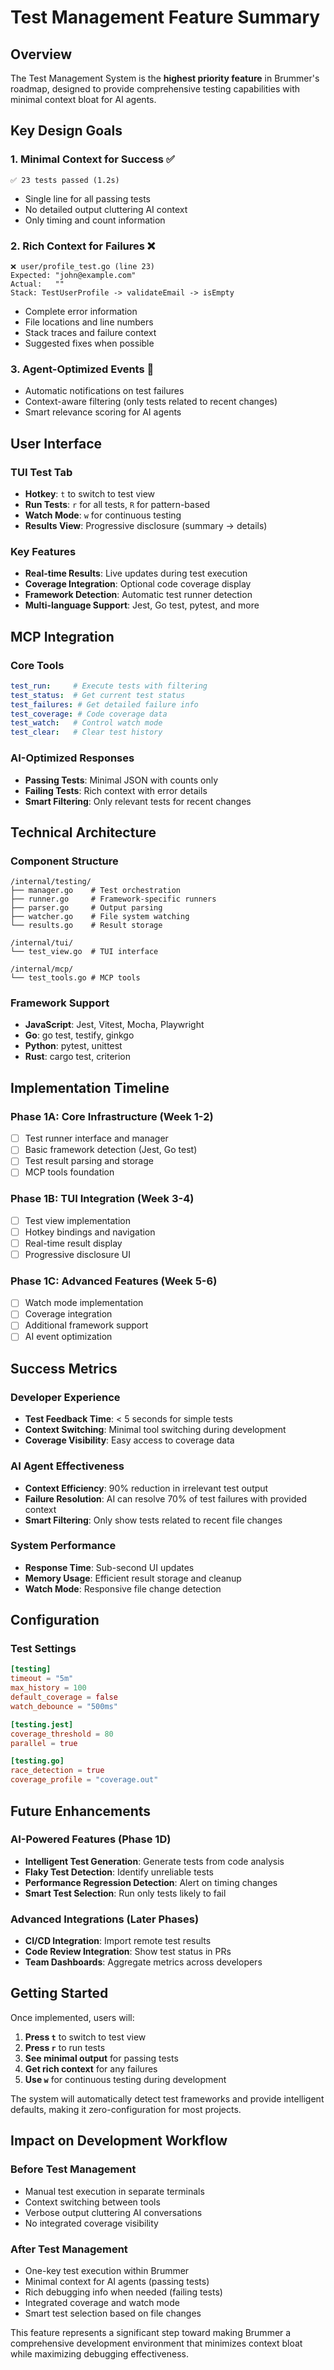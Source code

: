# Test Management Feature Summary

## Overview

The Test Management System is the **highest priority feature** in Brummer's roadmap, designed to provide comprehensive testing capabilities with minimal context bloat for AI agents.

## Key Design Goals

### 1. Minimal Context for Success ✅
```
✅ 23 tests passed (1.2s)
```
- Single line for all passing tests
- No detailed output cluttering AI context
- Only timing and count information

### 2. Rich Context for Failures ❌
```
❌ user/profile_test.go (line 23)
Expected: "john@example.com"
Actual:   ""
Stack: TestUserProfile -> validateEmail -> isEmpty
```
- Complete error information
- File locations and line numbers
- Stack traces and failure context
- Suggested fixes when possible

### 3. Agent-Optimized Events 🤖
- Automatic notifications on test failures
- Context-aware filtering (only tests related to recent changes)
- Smart relevance scoring for AI agents

## User Interface

### TUI Test Tab
- **Hotkey**: `t` to switch to test view
- **Run Tests**: `r` for all tests, `R` for pattern-based
- **Watch Mode**: `w` for continuous testing
- **Results View**: Progressive disclosure (summary → details)

### Key Features
- **Real-time Results**: Live updates during test execution
- **Coverage Integration**: Optional code coverage display
- **Framework Detection**: Automatic test runner detection
- **Multi-language Support**: Jest, Go test, pytest, and more

## MCP Integration

### Core Tools
```yaml
test_run:     # Execute tests with filtering
test_status:  # Get current test status
test_failures: # Get detailed failure info
test_coverage: # Code coverage data
test_watch:   # Control watch mode
test_clear:   # Clear test history
```

### AI-Optimized Responses
- **Passing Tests**: Minimal JSON with counts only
- **Failing Tests**: Rich context with error details
- **Smart Filtering**: Only relevant tests for recent changes

## Technical Architecture

### Component Structure
```
/internal/testing/
├── manager.go    # Test orchestration
├── runner.go     # Framework-specific runners
├── parser.go     # Output parsing
├── watcher.go    # File system watching
└── results.go    # Result storage

/internal/tui/
└── test_view.go  # TUI interface

/internal/mcp/
└── test_tools.go # MCP tools
```

### Framework Support
- **JavaScript**: Jest, Vitest, Mocha, Playwright
- **Go**: go test, testify, ginkgo
- **Python**: pytest, unittest
- **Rust**: cargo test, criterion

## Implementation Timeline

### Phase 1A: Core Infrastructure (Week 1-2)
- [ ] Test runner interface and manager
- [ ] Basic framework detection (Jest, Go test)
- [ ] Test result parsing and storage
- [ ] MCP tools foundation

### Phase 1B: TUI Integration (Week 3-4)
- [ ] Test view implementation
- [ ] Hotkey bindings and navigation
- [ ] Real-time result display
- [ ] Progressive disclosure UI

### Phase 1C: Advanced Features (Week 5-6)
- [ ] Watch mode implementation
- [ ] Coverage integration
- [ ] Additional framework support
- [ ] AI event optimization

## Success Metrics

### Developer Experience
- **Test Feedback Time**: < 5 seconds for simple tests
- **Context Switching**: Minimal tool switching during development
- **Coverage Visibility**: Easy access to coverage data

### AI Agent Effectiveness
- **Context Efficiency**: 90% reduction in irrelevant test output
- **Failure Resolution**: AI can resolve 70% of test failures with provided context
- **Smart Filtering**: Only show tests related to recent file changes

### System Performance
- **Response Time**: Sub-second UI updates
- **Memory Usage**: Efficient result storage and cleanup
- **Watch Mode**: Responsive file change detection

## Configuration

### Test Settings
```toml
[testing]
timeout = "5m"
max_history = 100
default_coverage = false
watch_debounce = "500ms"

[testing.jest]
coverage_threshold = 80
parallel = true

[testing.go]
race_detection = true
coverage_profile = "coverage.out"
```

## Future Enhancements

### AI-Powered Features (Phase 1D)
- **Intelligent Test Generation**: Generate tests from code analysis
- **Flaky Test Detection**: Identify unreliable tests
- **Performance Regression Detection**: Alert on timing changes
- **Smart Test Selection**: Run only tests likely to fail

### Advanced Integrations (Later Phases)
- **CI/CD Integration**: Import remote test results
- **Code Review Integration**: Show test status in PRs
- **Team Dashboards**: Aggregate metrics across developers

## Getting Started

Once implemented, users will:

1. **Press `t`** to switch to test view
2. **Press `r`** to run tests
3. **See minimal output** for passing tests
4. **Get rich context** for any failures
5. **Use `w`** for continuous testing during development

The system will automatically detect test frameworks and provide intelligent defaults, making it zero-configuration for most projects.

## Impact on Development Workflow

### Before Test Management
- Manual test execution in separate terminals
- Context switching between tools
- Verbose output cluttering AI conversations
- No integrated coverage visibility

### After Test Management
- One-key test execution within Brummer
- Minimal context for AI agents (passing tests)
- Rich debugging info when needed (failing tests)
- Integrated coverage and watch mode
- Smart test selection based on file changes

This feature represents a significant step toward making Brummer a comprehensive development environment that minimizes context bloat while maximizing debugging effectiveness.